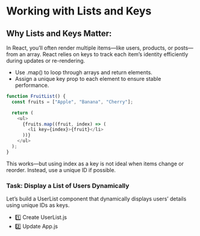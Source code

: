# Working with Lists and Keys

## Why Lists and Keys Matter:

In React, you’ll often render multiple items—like users, products, or posts—from an array. React relies on keys to track each item’s identity efficiently during updates or re-rendering.

- Use .map() to loop through arrays and return elements.
- Assign a unique key prop to each element to ensure stable performance.


```js
function FruitList() {
  const fruits = ["Apple", "Banana", "Cherry"];

  return (
    <ul>
      {fruits.map((fruit, index) => (
        <li key={index}>{fruit}</li>
      ))}
    </ul>
  );
}

```

This works—but using index as a key is not ideal when items change or reorder. Instead, use a unique ID if possible.

### Task: Display a List of Users Dynamically
Let’s build a UserList component that dynamically displays users’ details using unique IDs as keys.

- 1️⃣ Create UserList.js
- 2️⃣ Update App.js
